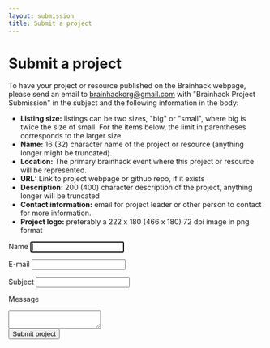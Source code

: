 ```yaml
---
layout: submission
title: Submit a project
---
```


# Submit a project

To have your project or resource published on the Brainhack webpage, please send an email to [brainhackorg@gmail.com](mailto:brainhackorg@gmail.com) with "Brainhack Project Submission" in the subject and the following information in the body:


<ul>
<li><strong>Listing size:</strong> listings can be two sizes, "big" or "small", where big is twice the size of small. For the items below, the limit in parentheses corresponds to the larger size.</li>
<li><strong>Name:</strong> 16 (32) character name of the project or resource (anything longer might be truncated).</li>
<li><strong>Location:</strong> The primary brainhack event where this project or resource will be represented.</li>
<li><strong>URL:</strong> Link to project webpage or github repo, if it exists</li>
<li><strong>Description:</strong> 200 (400) character description of the project, anything longer will be truncated</li>
<li><strong>Contact information:</strong> email for project leader or other person to contact for more information.</li>
<li><Strong>Project logo:</strong> preferably a 222 x 180 (466 x 180) 72 dpi image in png format</li></ul>


<script type="text/javascript">
  function showRecaptcha(element) {
    Recaptcha.create('YOUR_PUBLIC_KEY_FROM_RECAPTCHA', element, {
      theme: 'custom', // you can pick another at https://developers.google.com/recaptcha/docs/customization
      custom_theme_widget: 'recaptcha_widget'
    });
  }

  function setupRecaptcha() {
    var contactFormHost = 'YOUR_BACKEND_ADDRESS_FROM_HEROKU',
        form = $('#contact-form'),
        notice = form.find('#notice');

    if (form.length) {
      showRecaptcha('recaptcha_widget');

      form.submit(function(ev){
        ev.preventDefault();

        $.ajax({
          type: 'POST',
          url: contactFormHost + 'send_email',
          data: form.serialize(),
          dataType: 'json',
          success: function(response) {
            switch (response.message) {
              case 'success':
                form.fadeOut(function() {
                  form.html('<h4>' + form.data('success') + '</h4>').fadeIn();
                });
                break;

              case 'failure_captcha':
                showRecaptcha('recaptcha_widget');
                notice.text(notice.data('captcha-failed')).fadeIn();
                break;

              case 'failure_email':
                notice.text(notice.data('error')).fadeIn();
            }
          },
          error: function(xhr, ajaxOptions, thrownError) {
            notice.text(notice.data('error')).fadeIn();
          }
        });
      });
    }
  }
</script>


<form id="contact-form" class="contact-form" method="post" data-success="Project successfully submitted!">

  <label for="name">Name</label>
  <input id="name" type="text" name="name" class="field" required autofocus /><br/>

  <label for="email">E-mail</label>
  <input id="email" type="email" name="email" class="field" required /><br/>

  <label for="subject">Subject</label>
  <input id="subject" type="text" name="subject" class="field" required /><br/>

  <label for="message">Message</label>
  <textarea id="message" name="message" required ></textarea><br/>

  <!--
  <label for="recaptcha_response_field">Captcha</label>
  <div id="recaptcha_widget" class="recaptcha">
    <div class="image">
      <div id="recaptcha_image"></div>
    </div>
    <div class="headline recaptcha_only_if_image">Enter the words above:</div>
    <div class="headline recaptcha_only_if_audio">Enter the numbers you hear:</div>
    <input type="text" id="recaptcha_response_field" name="recaptcha_response_field" required />
    <span class="recaptcha_icon"><a href="javascript:Recaptcha.reload()"><i class="fa fa-refresh"></i></a></span>
    <span class="recaptcha_icon recaptcha_only_if_image"><a href="javascript:Recaptcha.switch_type('audio')"><i class="fa fa-volume-up"></i></a></span>
    <span class="recaptcha_icon recaptcha_only_if_audio"><a href="javascript:Recaptcha.switch_type('image')"><i class="fa fa-font"></i></a></span>
    <span class="recaptcha_icon"><a href="javascript:Recaptcha.showhelp()"><i class="fa fa-question-circle"></i></a></span>
  </div><br/>
  <div id="notice" class="notice" data-captcha-failed="Incorrect captcha!" data-error="There was an error sending the message, please try again."></div>
-->
  <div class="g-recaptcha" data-sitekey="6LdDbhYUAAAAAInVN3NOWBjy9rFK31tSVOLM_1Zt"></div>
  <button type="submit">Submit project</button>
</form>

<!--<script type="text/javascript" src="http://www.google.com/recaptcha/api/js/recaptcha_ajax.js"></script> -->
<script src='https://www.google.com/recaptcha/api.js'></script>

